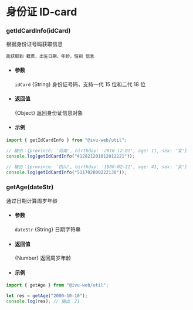 # 身份证 ID-card

### getIdCardInfo(idCard)

根据身份证号码获取信息

`能获取到 籍贯，出生日期，年龄，性别 信息`

- #### 参数

  `idCard` {String} 身份证号码，支持一代 15 位和二代 18 位

- #### 返回值

  {Object} 返回身份证信息对象

- #### 示例

```javascript
import { getIdCardInfo } from "@ivu-web/util";

// 输出：{province: '河南', birthday: '2010-12-01', age: 11, sex: '女'}
console.log(getIdCardInfo("412821201012012221"));

// 输出：{province: '四川', birthday: '1980-02-22', age: 41, sex: '女'}
console.log(getIdCardInfo("511702800222130"));
```

### getAge(dateStr)

通过日期计算周岁年龄

- #### 参数

  `dateStr` {String} 日期字符串

- #### 返回值

  {Number} 返回周岁年龄

- #### 示例

```javascript
import { getAge } from "@ivu-web/util";

let res = getAge("2000-10-10");
console.log(res); // 输出：21
```

